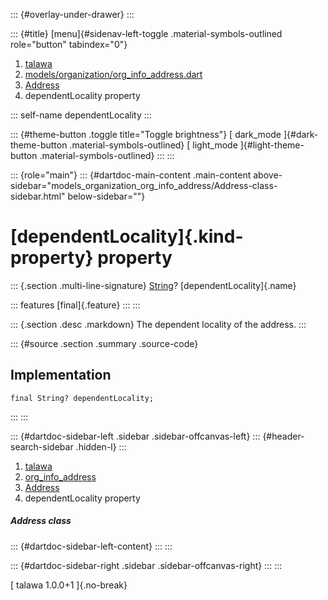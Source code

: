 ::: {#overlay-under-drawer}
:::

::: {#title}
[menu]{#sidenav-left-toggle .material-symbols-outlined role="button"
tabindex="0"}

1.  [talawa](../../index.html)
2.  [models/organization/org_info_address.dart](../../models_organization_org_info_address/)
3.  [Address](../../models_organization_org_info_address/Address-class.html)
4.  dependentLocality property

::: self-name
dependentLocality
:::

::: {#theme-button .toggle title="Toggle brightness"}
[ dark_mode ]{#dark-theme-button .material-symbols-outlined} [
light_mode ]{#light-theme-button .material-symbols-outlined}
:::
:::

::: {role="main"}
::: {#dartdoc-main-content .main-content above-sidebar="models_organization_org_info_address/Address-class-sidebar.html" below-sidebar=""}
<div>

# [dependentLocality]{.kind-property} property

</div>

::: {.section .multi-line-signature}
[String](https://api.flutter.dev/flutter/dart-core/String-class.html)?
[dependentLocality]{.name}

::: features
[final]{.feature}
:::
:::

::: {.section .desc .markdown}
The dependent locality of the address.
:::

::: {#source .section .summary .source-code}
## Implementation

``` language-dart
final String? dependentLocality;
```
:::
:::

::: {#dartdoc-sidebar-left .sidebar .sidebar-offcanvas-left}
::: {#header-search-sidebar .hidden-l}
:::

1.  [talawa](../../index.html)
2.  [org_info_address](../../models_organization_org_info_address/)
3.  [Address](../../models_organization_org_info_address/Address-class.html)
4.  dependentLocality property

##### Address class

::: {#dartdoc-sidebar-left-content}
:::
:::

::: {#dartdoc-sidebar-right .sidebar .sidebar-offcanvas-right}
:::
:::

[ talawa 1.0.0+1 ]{.no-break}

